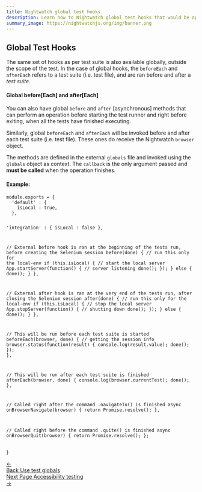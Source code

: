 ```yaml
---
title: Nightwatch global test hooks 
description: Learn how to Nightwatch global test hooks that would be applicable to the entire test suite.
summary_image: https://nightwatchjs.org/img/banner.png
---
```



<div class="page-header"><h2>Global Test Hooks</h2></div>

The same set of hooks as per test suite is also available globally, outside the scope of the test. In the case of global hooks, the `beforeEach` and `afterEach` refers to a test suite (i.e. test file), and are ran before and after a _test suite_.

#### Global before[Each] and after[Each]

You can also have global `before` and `after` [asynchronous] methods that can perform an operation before starting the test runner and right before exiting, when all the tests have finished executing.

Similarly, global `beforeEach` and `afterEach` will be invoked before and after each test suite (i.e. test file). These ones do receive the Nightwatch `browser` object.

The methods are defined in the external `globals` file and invoked using the `globals` object as context. The `callback` is the only argument passed and **must be called** when the operation finishes.

#### Example:
<div class="sample-test"><pre class="line-numbers"><code class="language-javascript">module.exports = {
  'default' : {
    isLocal : true,
  },

  'integration' : {
    isLocal : false
  },

  // External before hook is ran at the beginning of the tests run, before creating the Selenium session
  before(done) {
    // run this only for the local-env
    if (this.isLocal) {
      // start the local server
      App.startServer(function() {
        // server listening
        done();
      });
    } else {
      done();
    }
  },

  // External after hook is ran at the very end of the tests run, after closing the Selenium session
  after(done) {
    // run this only for the local-env
    if (this.isLocal) {
      // stop the local server
      App.stopServer(function() {
        // shutting down
        done();
      });
    } else {
      done();
    }
  },

  // This will be run before each test suite is started
  beforeEach(browser, done) {
    // getting the session info
    browser.status(function(result) {
      console.log(result.value);
      done();
    });
  },

  // This will be run after each test suite is finished
  afterEach(browser, done) {
    console.log(browser.currentTest);
    done();
  },
  
  // Called right after the command .navigateTo() is finished
  async onBrowserNavigate(browser) {
    return Promise.resolve();
  },

  // Called right before the command .quite() is finished
  async onBrowserQuit(browser) {
    return Promise.resolve();
};</code></pre></div>
  }

<div class="doc-pagination pt-40">
  <div class="previous">
    <a href="https://nightwatchjs.org/guide/writing-tests/using-test-globals.html">
      <span>←</span>
        <div class="d-flex flex-column">
          <span class="smallT">Back</span>
          <span class="bigT">Use test globals</span>
        </div>
    </a>
  </div>
  <div class="next">
    <a href="https://nightwatchjs.org/guide/using-nightwatch/accessibility-testing.html">
        <div class="d-flex flex-column">
          <span class="smallT">Next Page</span>
          <span class="bigT">Accessibility testing</span>
        </div>
        <span>→</span>
    </a>
  </div>
</div>